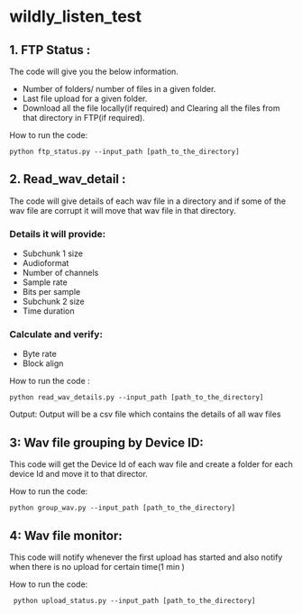 # wildly_listen_test


## 1. FTP Status : 


   The code will give you the below information.
  * Number of folders/ number of files in a given folder.
  * Last file upload for a given folder.
  * Download all the file locally(if required) and Clearing all the files from that directory in FTP(if required).

How to run the code:

   ``` shell
   python ftp_status.py --input_path [path_to_the_directory]
   ```

## 2. Read_wav_detail :
  
 
 The code will give details of each wav file in a directory and if some of the wav file are corrupt it will move that wav file in that directory.

### Details it will provide:


  * Subchunk 1 size
  * Audioformat
  * Number of channels
  * Sample rate
  * Bits per sample
  * Subchunk 2 size
  * Time duration
### Calculate and verify:

   * Byte rate
   * Block align

 How to run  the code :
 
 
``` shell
python read_wav_details.py --input_path [path_to_the_directory]
```

Output:
Output will be a csv file which contains the details of all wav files


## 3:  Wav file grouping by Device ID: 


This code will get the Device Id of each wav file and create a folder for each device Id and move it to that director.

How to run the code:

``` shell
python group_wav.py --input_path [path_to_the_directory]
```


## 4:  Wav file monitor:


This code will notify whenever the first upload has started and also notify when there is no upload for certain time(1 min )

How to run the code:

``` python upload_status.py --input_path [path_to_the_directory]```

